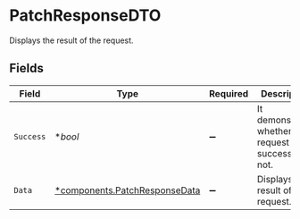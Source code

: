 # PatchResponseDTO

Displays the result of the request.


## Fields

| Field                                                                         | Type                                                                          | Required                                                                      | Description                                                                   | Example                                                                       |
| ----------------------------------------------------------------------------- | ----------------------------------------------------------------------------- | ----------------------------------------------------------------------------- | ----------------------------------------------------------------------------- | ----------------------------------------------------------------------------- |
| `Success`                                                                     | **bool*                                                                       | :heavy_minus_sign:                                                            | It demonstrates whether the request is successful or not.                     | true                                                                          |
| `Data`                                                                        | [*components.PatchResponseData](../../models/components/patchresponsedata.md) | :heavy_minus_sign:                                                            | Displays the result of the request.                                           |                                                                               |